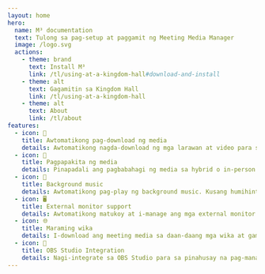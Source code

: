 ```yaml
---
layout: home
hero:
  name: M³ documentation
  text: Tulong sa pag-setup at paggamit ng Meeting Media Manager
  image: /logo.svg
  actions:
    - theme: brand
      text: Install M³
      link: /tl/using-at-a-kingdom-hall#download-and-install
    - theme: alt
      text: Gagamitin sa Kingdom Hall
      link: /tl/using-at-a-kingdom-hall
    - theme: alt
      text: About
      link: /tl/about
features:
  - icon: 🚀
    title: Awtomatikong pag-download ng media
    details: Awtomatikong nagda-download ng mga larawan at video para sa mga pulong ng kongregasyon sa anumang wika na available sa opisyal na website ng mga Saksi ni Jehova.
  - icon: 🎦
    title: Pagpapakita ng media
    details: Pinapadali ang pagbabahagi ng media sa hybrid o in-person na mga pulong.
  - icon: 🎵
    title: Background music
    details: Awtomatikong pag-play ng background music. Kusang humihinto bago magsimula ang pulong. Maaaring i-play ulit ang background music sa isang click matapos ang pulong.
  - icon: 🖥️
    title: External monitor support
    details: Awtomatikong matukoy at i-manage ang mga external monitor para sa maayos na pagpapakita ng media
  - icon: 🌐
    title: Maraming wika
    details: I-download ang meeting media sa daan-daang mga wika at gamitin ang mga available na wika sa interface ng M³.
  - icon: 🧩
    title: OBS Studio Integration
    details: Nagi-integrate sa OBS Studio para sa pinahusay na pag-manage ng media at kakayahan sa pag-display.
---
```

